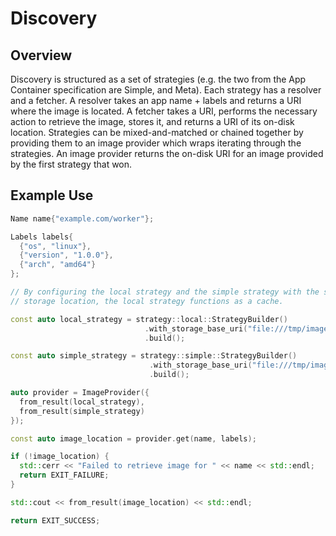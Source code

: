 # Discovery

## Overview

Discovery is structured as a set of strategies (e.g. the two from the App
Container specification are Simple, and Meta). Each strategy has a resolver
and a fetcher. A resolver takes an app name + labels and returns a URI where
the image is located. A fetcher takes a URI, performs the necessary action to
retrieve the image, stores it, and returns a URI of its on-disk location.
Strategies can be mixed-and-matched or chained together by providing them to
an image provider which wraps iterating through the strategies. An image
provider returns the on-disk URI for an image provided by the first strategy
that won.

## Example Use

```c++
Name name{"example.com/worker"};

Labels labels{
  {"os", "linux"},
  {"version", "1.0.0"},
  {"arch", "amd64"}
};

// By configuring the local strategy and the simple strategy with the same
// storage location, the local strategy functions as a cache.

const auto local_strategy = strategy::local::StrategyBuilder()
                              .with_storage_base_uri("file:///tmp/images")
                              .build();

const auto simple_strategy = strategy::simple::StrategyBuilder()
                               .with_storage_base_uri("file:///tmp/images")
                               .build();

auto provider = ImageProvider({
  from_result(local_strategy),
  from_result(simple_strategy)
});

const auto image_location = provider.get(name, labels);

if (!image_location) {
  std::cerr << "Failed to retrieve image for " << name << std::endl;
  return EXIT_FAILURE;
}

std::cout << from_result(image_location) << std::endl;

return EXIT_SUCCESS;
```
